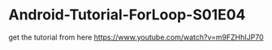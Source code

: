 # Android-Tutorial-ForLoop-S01E04
get the tutorial from here https://www.youtube.com/watch?v=m9FZHhIJP70
